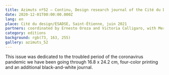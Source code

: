 ```yaml
---
title: Azimuts nº52 – Continu, Design research journal of the Cité du Design/ESADSE
date: 2020-12-01T00:00:00.000Z
lang: en
place: Cité du design/ESADSE, Saint-Étienne, juin 2021
partners: coordinated by Ernesto Oroza and Victoria Calligaro, with Merlin Andreae, Corentin Brûlé et Antoine Bouré.
category: editions
background: rgb(73, 163, 255)
gallery: azimuts_52
---
```

This issue was dedicated to the troubled period of the coronavirus pandemic we have been going through
16.8 x 24.2 cm, four-color printing and an additional black-and-white journal.